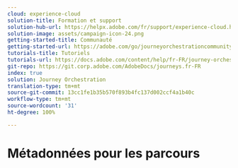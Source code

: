 ```yaml
---
cloud: experience-cloud
solution-title: Formation et support
solution-hub-url: https://helpx.adobe.com/fr/support/experience-cloud.html
solution-image: assets/campaign-icon-24.png
getting-started-title: Communauté
getting-started-url: https://adobe.com/go/journeyorchestrationcommunity_fr
tutorials-title: Tutoriels
tutorials-url: https://docs.adobe.com/content/help/fr-FR/journey-orchestration-learn/tutorials/understanding-journey-orchestration.html
git-repo: https://git.corp.adobe.com/AdobeDocs/journeys.fr-FR
index: true
solution: Journey Orchestration
translation-type: tm+mt
source-git-commit: 13cc1fe1b35b570f893b4fc137d002ccf4a1b40c
workflow-type: tm+mt
source-wordcount: '31'
ht-degree: 100%

---
```



# Métadonnées pour les parcours
